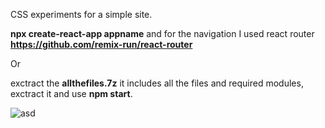CSS experiments for a simple site.

<strong>npx create-react-app appname</strong> 
and for the navigation I used react router <strong>https://github.com/remix-run/react-router</strong>

Or

exctract the <strong>allthefiles.7z</strong> 
it includes all the files and required modules, exctract it and use <strong>npm start</strong>.

![asd](https://user-images.githubusercontent.com/99166139/163399451-33032fb0-5558-4eb5-930b-300059f49b78.gif)


